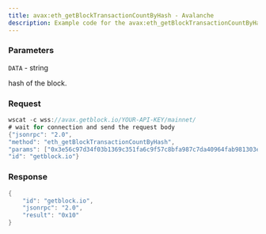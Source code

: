 ```yaml
---
title: avax:eth_getBlockTransactionCountByHash - Avalanche
description: Example code for the avax:eth_getBlockTransactionCountByHash ws method. Сomplete guide on how to use avax:eth_getBlockTransactionCountByHash ws in GetBlock.io Web3 documentation.
---
```


### Parameters


`DATA` - string

hash of the block.

### Request

``` java
wscat -c wss://avax.getblock.io/YOUR-API-KEY/mainnet/ 
# wait for connection and send the request body 
{"jsonrpc": "2.0",
"method": "eth_getBlockTransactionCountByHash",
"params": ["0x3e56c97d34f03b1369c351fa6c9f57c8bfa987c7da40964fab981303e0ef5849"],
"id": "getblock.io"}
```

###  Response

``` java
{
    "id": "getblock.io",
    "jsonrpc": "2.0",
    "result": "0x10"
}
```

